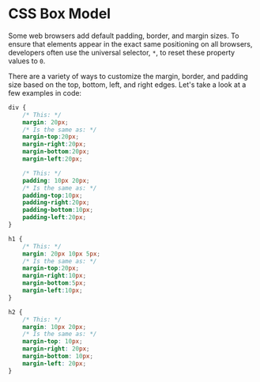 # CSS Box Model

Some web browsers add default padding, border, and margin sizes. To ensure that elements appear in the exact same positioning on all browsers, developers often use the universal selector, `*`, to reset these property values to `0`.

There are a variety of ways to customize the margin, border, and padding size based on the top, bottom, left, and right edges. Let's take a look at a few examples in code:

```css
div {
    /* This: */
    margin: 20px;
    /* Is the same as: */
    margin-top:20px;
    margin-right:20px;
    margin-bottom:20px;
    margin-left:20px;

    /* This: */
    padding: 10px 20px;
    /* Is the same as: */
    padding-top:10px;
    padding-right:20px;
    padding-bottom:10px;
    padding-left:20px;
}

h1 {
    /* This: */
    margin: 20px 10px 5px;
    /* Is the same as: */
    margin-top:20px;
    margin-right:10px;
    margin-bottom:5px;
    margin-left:10px;
}   

h2 {
    /* This: */
    margin: 10px 20px;
    /* Is the same as: */
    margin-top: 10px;
    margin-right: 20px;
    margin-bottom: 10px;
    margin-left: 20px;
}
```
